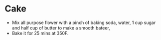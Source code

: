 # Cake
- Mix all purpose flower with a pinch of baking soda, water, 1 cup sugar and half cup of butter to make a smooth bateer,
- Bake it for 25 mins at 350F.
